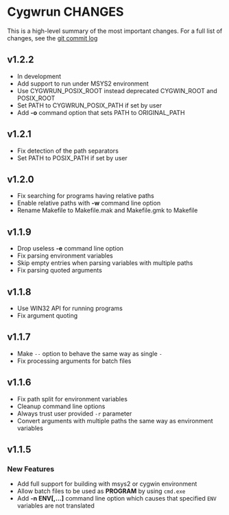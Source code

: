 # Cygwrun CHANGES

This is a high-level summary of the most important changes.
For a full list of changes, see the [git commit log][log]

  [log]: https://github.com/mturk/cygwrun/commits/


## v1.2.2

 * In development
 * Add support to run under MSYS2 environment
 * Use CYGWRUN_POSIX_ROOT instead deprecated CYGWIN_ROOT and POSIX_ROOT
 * Set PATH to CYGWRUN_POSIX_PATH if set by user
 * Add **-o** command option that sets PATH to ORIGINAL_PATH

## v1.2.1

 * Fix detection of the path separators
 * Set PATH to POSIX_PATH if set by user

## v1.2.0

 * Fix searching for programs having relative paths
 * Enable relative paths with **-w** command line option
 * Rename Makefile to Makefile.mak and Makefile.gmk to Makefile

## v1.1.9

 * Drop useless **-e** command line option
 * Fix parsing environment variables
 * Skip empty entries when parsing variables with multiple paths
 * Fix parsing quoted arguments

## v1.1.8

 * Use WIN32 API for running programs
 * Fix argument quoting

## v1.1.7

 * Make `--` option to behave the same way as single `-`
 * Fix processing arguments for batch files

## v1.1.6

 * Fix path split for environment variables
 * Cleanup command line options
 * Always trust user provided `-r` parameter
 * Convert arguments with multiple paths the same way as environment variables

## v1.1.5


### New Features
 * Add full support for building with msys2 or cygwin environment
 * Allow batch files to be used as **PROGRAM**
   by using `cmd.exe`
 * Add **-n ENV[,...]** command line option which causes
   that specified `ENV` variables are not translated
